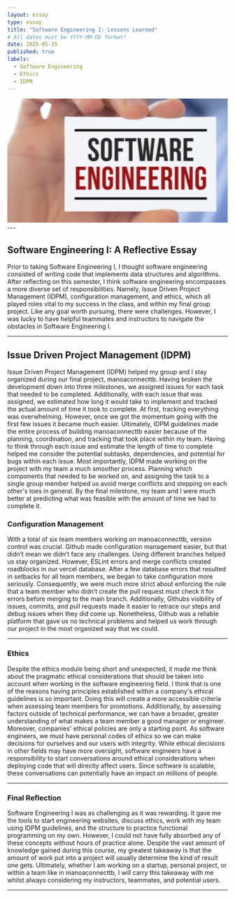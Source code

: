 ```yaml
---
layout: essay
type: essay
title: "Software Engineering I: Lessons Learned"
# All dates must be YYYY-MM-DD format!
date: 2025-05-15
published: true
labels:
  - Software Engineering
  - Ethics
  - IDPM
---
```


<img width="800px" class="rounded float-start pe-4" src="../img/eng.png">

<div style="clear: both;"></div>
---

## Software Engineering I: A Reflective Essay

Prior to taking Software Engineering I, I thought software engineering consisted of writing code that implements data structures and algorithms. After reflecting on this semester, I think software engineering encompasses a more diverse set of responsibilities. Namely, Issue Driven Project Management (IDPM), configuration management, and ethics, which all played roles vital to my success in the class, and within my final group project. Like any goal worth pursuing, there were challenges. However, I was lucky to have helpful teammates and instructors to navigate the obstacles in Software Engineering I.

---

## Issue Driven Project Management (IDPM)

Issue Driven Project Management (IDPM) helped my group and I stay organized during our final project, manoaconnecttb. Having broken the development down into three milestones, we assigned issues for each task that needed to be completed. Additionally, with each issue that was assigned, we estimated how long it would take to implement and tracked the actual amount of time it took to complete. At first, tracking everything was overwhelming. However, once we got the momentum going with the first few issues it became much easier.
Ultimately, IDPM guidelines made the entire process of building manoaconnecttb easier because of the planning, coordination, and tracking that took place within my team. Having to think through each issue and estimate the length of time to complete helped me consider the potential subtasks, dependencies, and potential for bugs within each issue. Most importantly, IDPM made working on the project with my team a much smoother process. Planning which components that needed to be worked on, and assigning the task to a single group member helped us avoid merge conflicts and stepping on each other's toes in general. By the final milestone, my team and I were much better at predicting what was feasible with the amount of time we had to complete it.


### Configuration Management

With a total of six team members working on manoaconnecttb, version control was crucial. Github made configuration management easier, but that didn’t mean we didn’t face any challenges. Using different branches helped us stay organized. However, ESLint errors and merge conflicts created roadblocks in our vercel database. After a few database errors that resulted in setbacks for all team members, we began to take configuration more seriously. Consequently, we were much more strict about enforcing the rule that a team member who didn’t create the pull request must check it for errors before merging to the main branch. Additionally, Githubs visibility of issues, commits, and pull requests made it easier to retrace our steps and debug issues when they did come up. Nonetheless, Github was a reliable platform that gave us no technical problems and helped us work through our project in the most organized way that we could.

---

### Ethics

Despite the ethics module being short and unexpected, it made me think about the pragmatic ethical considerations that should be taken into account when working in the software engineering field. I think that is one of the reasons having principles established within a company's ethical guidelines is so important. Doing this will create a more accessible criteria when assessing team members for promotions. Additionally, by assessing factors outside of technical performance, we can have a broader, greater understanding of what makes a team member a good manager or engineer. Moreover, companies' ethical policies are only a starting point. As software engineers, we must have personal codes of ethics so we can make decisions for ourselves and our users with integrity. While ethical decisions in other fields may have more oversight, software engineers have a responsibility to start conversations around ethical considerations when deploying code that will directly affect users. Since software is scalable, these conversations can potentially have an impact on millions of people.

---

### Final Reflection

Software Engineering I was as challenging as it was rewarding. It gave me the tools to start engineering websites, discuss ethics, work with my team using IDPM guidelines, and the structure to practice functional programming on my own. However, I could not have fully absorbed any of these concepts without hours of practice alone. Despite the vast amount of knowledge gained during this course, my greatest takeaway is that the amount of work put into a project will usually determine the kind of result one gets. Ultimately, whether I am working on a startup, personal project, or within a team like in manoaconnecttb, I will carry this takeaway with me whilst always considering my instructors, teammates, and potential users.

---
